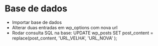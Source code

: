 Base de dados
=============

- Importar base de dados
- Alterar duas entradas em wp_options com nova url
- Rodar consulta SQL na base:
    UPDATE wp_posts SET post_content = replace(post_content, 'URL_VELHA', 'URL_NOVA' );
